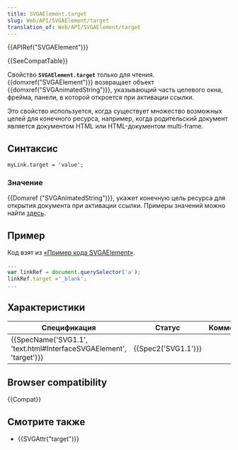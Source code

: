 ```yaml
---
title: SVGAElement.target
slug: Web/API/SVGAElement/target
translation_of: Web/API/SVGAElement/target
---
```

{{APIRef("SVGAElement")}}

{{SeeCompatTable}}

Свойство **`SVGAElement.target`** только для чтения. {{domxref("SVGAElement")}} возвращает объект {{domxref("SVGAnimatedString")}}, указывающий часть целевого окна, фрейма, панели, в которой откроется при активации ссылки.

Это свойство используется, когда существует множество возможных целей для конечного ресурса, например, когда родительский документ является документом HTML или HTML-документом multi-frame.

## Синтаксис

```
myLink.target = 'value';
```

### Значение

{{Domxref ("SVGAnimatedString")}}, укажет конечную цель ресурса для открытия документа при активации ссылки.
Примеры значений можно найти [здесь](https://www.w3.org/TR/2011/REC-SVG11-20110816/linking.html#AElementTargetAttribute).

## Пример

Код взят из [«Пример кода SVGAElement»](/ru/docs/Web/API/SVGAElement#Example).

```js
...
var linkRef = document.querySelector('a');
linkRef.target ='_blank';
...
```

## Характеристики

| Спецификация                                                                             | Статус                   | Коммент |
| ---------------------------------------------------------------------------------------- | ------------------------ | ------- |
| {{SpecName('SVG1.1', 'text.html#InterfaceSVGAElement', 'target')}} | {{Spec2('SVG1.1')}} |         |

## Browser compatibility

{{Compat}}

## Смотрите также

- {{SVGAttr("target")}}
